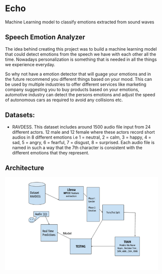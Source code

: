 # Echo
Machine Learning model to classify emotions extracted from sound waves

## Speech Emotion Analyzer
The idea behind creating this project was to build a machine learning model that could detect emotions from the speech we have with each other all the time. Nowadays personalization is something that is needed in all the things we experience everyday.

So why not have a emotion detector that will guage your emotions and in the future recommend you different things based on your mood. This can be used by multiple industries to offer different services like marketing company suggesting you to buy products based on your emotions, automotive industry can detect the persons emotions and adjust the speed of autonomous cars as required to avoid any collisions etc.

## Datasets:
* RAVDESS. This dataset includes around 1500 audio file input from 24 different actors. 12 male and 12 female where these actors record short audios in 8 different emotions i.e 1 = neutral, 2 = calm, 3 = happy, 4 = sad, 5 = angry, 6 = fearful, 7 = disgust, 8 = surprised.
Each audio file is named in such a way that the 7th character is consistent with the different emotions that they represent.

## Architecture

![alt text](https://github.com/ManishShettyM/Echo/blob/master/img.png)
